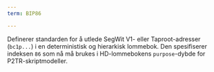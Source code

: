 ```yaml
---
term: BIP86

---
```

Definerer standarden for å utlede SegWit V1- eller Taproot-adresser (`bc1p...`) i en deterministisk og hierarkisk lommebok. Den spesifiserer indeksen `86` som nå må brukes i HD-lommebokens `purpose`-dybde for P2TR-skriptmodeller.